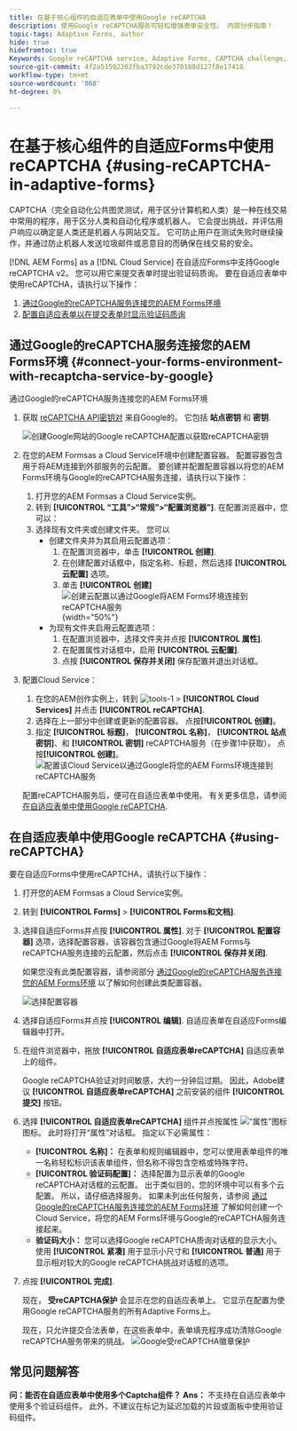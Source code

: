 ```yaml
---
title: 在基于核心组件的自适应表单中使用Google reCAPTCHA
description: 使用Google reCAPTCHA服务可轻松增强表单安全性。 内部分步指南！
topic-tags: Adaptive Forms, author
hide: true
hidefromtoc: true
Keywords: Google reCAPTCHA service, Adaptive Forms, CAPTCHA challenge, Bot prevention, Core Components, Form submission security, Form spam prevention
source-git-commit: 4f2a51502202fba3792cde370180d127f8e17418
workflow-type: tm+mt
source-wordcount: '868'
ht-degree: 0%

---
```


# 在基于核心组件的自适应Forms中使用reCAPTCHA {#using-reCAPTCHA-in-adaptive-forms}

CAPTCHA（完全自动化公共图灵测试，用于区分计算机和人类）是一种在线交易中常用的程序，用于区分人类和自动化程序或机器人。 它会提出挑战，并评估用户响应以确定是人类还是机器人与网站交互。 它可防止用户在测试失败时继续操作，并通过防止机器人发送垃圾邮件或恶意目的而确保在线交易的安全。

[!DNL AEM Forms] as a [!DNL Cloud Service] 在自适应Forms中支持Google reCAPTCHA v2。 您可以用它来提交表单时提出验证码质询。 要在自适应表单中使用reCAPTCHA，请执行以下操作：

1. [通过Google的reCAPTCHA服务连接您的AEM Forms环境](#connect-your-forms-environment-with-recaptcha-service-by-google)
1. [配置自适应表单以在提交表单时显示验证码质询](#using-reCAPTCHA)

## 通过Google的reCAPTCHA服务连接您的AEM Forms环境 {#connect-your-forms-environment-with-recaptcha-service-by-google}

通过Google的reCAPTCHA服务连接您的AEM Forms环境

1. 获取 [reCAPTCHA API密钥对](https://www.google.com/recaptcha/admin) 来自Google的。 它包括 **站点密钥** 和 **密钥**.

   ![创建Google网站的Google reCAPTCHA配置以获取reCAPTCHA密钥](/help/forms/assets/google-captcha.gif)
1. 在您的AEM Formsas a Cloud Service环境中创建配置容器。 配置容器包含用于将AEM连接到外部服务的云配置。 要创建并配置配置容器以将您的AEM Forms环境与Google的reCAPTCHA服务连接，请执行以下操作：
   1. 打开您的AEM Formsas a Cloud Service实例。
   1. 转到 **[!UICONTROL “工具”>“常规”>“配置浏览器”]**. 在配置浏览器中，您可以：
   1. 选择现有文件夹或创建文件夹。 您可以
      * 创建文件夹并为其启用云配置选项：
         1. 在配置浏览器中，单击 **[!UICONTROL 创建]**.
         1. 在创建配置对话框中，指定名称、标题，然后选择 **[!UICONTROL 云配置]** 选项。
         1. 单击 **[!UICONTROL 创建]**
            ![创建云配置以通过Google将AEM Forms环境连接到reCAPTCHA服务](/help/forms/assets/create-configuration.png){width="50%"}
      * 为现有文件夹启用云配置选项：
         1. 在配置浏览器中，选择文件夹并点按 **[!UICONTROL 属性]**.
         1. 在配置属性对话框中，启用 **[!UICONTROL 云配置]**.
         1. 点按 **[!UICONTROL 保存并关闭]** 保存配置并退出对话框。

1. 配置Cloud Service：
   1. 在您的AEM创作实例上，转到 ![tools-1](assets/tools-1.png) > **[!UICONTROL Cloud Services]** 并点击 **[!UICONTROL reCAPTCHA]**.
   1. 选择在上一部分中创建或更新的配置容器。 点按&#x200B;**[!UICONTROL 创建]**。
   1. 指定 **[!UICONTROL 标题]**， **[!UICONTROL 名称]**， **[!UICONTROL 站点密钥]**、和 **[!UICONTROL 密钥]** reCAPTCHA服务（在步骤1中获取）。 点按&#x200B;**[!UICONTROL 创建]**。
      ![配置该Cloud Service以通过Google将您的AEM Forms环境连接到reCAPTCHA服务](/help/forms/assets/captcha-configuration.gif)

   配置reCAPTCHA服务后，便可在自适应表单中使用。 有关更多信息，请参阅 [在自适应表单中使用Google reCAPTCHA](#using-reCAPTCHA).


## 在自适应表单中使用Google reCAPTCHA {#using-reCAPTCHA}

要在自适应Forms中使用reCAPTCHA，请执行以下操作：

1. 打开您的AEM Formsas a Cloud Service实例。
1. 转到 **[!UICONTROL Forms]** > **[!UICONTROL Forms和文档]**.
1. 选择自适应Forms并点按 **[!UICONTROL 属性]**. 对于 **[!UICONTROL 配置容器]** 选项，选择配置容器，该容器包含通过Google将AEM Forms与reCAPTCHA服务连接的云配置，然后点击 **[!UICONTROL 保存并关闭]**.

   如果您没有此类配置容器，请参阅部分 [通过Google的reCAPTCHA服务连接您的AEM Forms环境](#connect-your-forms-environment-with-recaptcha-service-by-google) 以了解如何创建此类配置容器。

   ![选择配置容器](/help/forms/assets/captcha-properties.png)
1. 选择自适应Forms并点按 **[!UICONTROL 编辑]**. 自适应表单在自适应Forms编辑器中打开。
1. 在组件浏览器中，拖放 **[!UICONTROL 自适应表单reCAPTCHA]** 自适应表单上的组件。

   Google reCAPTCHA验证对时间敏感，大约一分钟后过期。 因此，Adobe建议 **[!UICONTROL 自适应表单reCAPTCHA]** 之前安装的组件 **[!UICONTROL 提交]** 按钮。

1. 选择 **[!UICONTROL 自适应表单reCAPTCHA]** 组件并点按属性 ![“属性”图标](assets/configure-icon.svg) 图标。 此时将打开“属性”对话框。 指定以下必需属性：
   * **[!UICONTROL 名称]：** 在表单和规则编辑器中，您可以使用表单组件的唯一名称轻松标识该表单组件，但名称不得包含空格或特殊字符。
   * **[!UICONTROL 验证码配置]：** 选择配置为显示表单的Google reCAPTCHA对话框的云配置。 出于类似目的，您的环境中可以有多个云配置。 所以，请仔细选择服务。 如果未列出任何服务，请参阅 [通过Google的reCAPTCHA服务连接您的AEM Forms环境](#connect-your-forms-environment-with-recaptcha-service-by-google) 了解如何创建一个Cloud Service，将您的AEM Forms环境与Google的reCAPTCHA服务连接起来。
   * **验证码大小：** 您可以选择Google reCAPTCHA质询对话框的显示大小。 使用 **[!UICONTROL 紧凑]** 用于显示小尺寸和 **[!UICONTROL 普通]** 用于显示相对较大的Google reCAPTCHA挑战对话框的选项。

1. 点按 **[!UICONTROL 完成]**.

   现在， **受reCAPTCHA保护** 会显示在您的自适应表单上。 它显示在配置为使用Google reCAPTCHA服务的所有Adaptive Forms上。

   现在，只允许提交合法表单，在这些表单中，表单填充程序成功清除Google reCAPTCHA服务带来的挑战。
   ![Google受reCAPTCHA徽章保护](/help/forms/assets/google-recaptcha-v2.png)

<!--
### Show or hide CAPTCHA component based on rules {#show-hide-captcha}

You can select to show or hide the CAPTCHA component based on rules that you apply on a component in an Adaptive Form. Tap the component, select ![edit rules](assets/edit-rules-icon.svg), and tap **[!UICONTROL Create]** to create a rule. For more information on creating rules, see [Rule Editor](rule-editor.md).

For example, the CAPTCHA component must display in an Adaptive Form only if the Currency Value field in the form has a value of more than 25000.

Tap the **[!UICONTROL Currency Value]** field in the form and create the following rules:

![Show or hide rules](assets/rules-show-hide-captcha.png)

   >[!NOTE]
   >
   > When you select a reCAPTCHA v2 configuration and the size is set to [!UICONTROL Invisible], the show/hide option remains disabled.

   -->

## 常见问题解答

**问：能否在自适应表单中使用多个Captcha组件？**
**Ans：** 不支持在自适应表单中使用多个验证码组件。 此外，不建议在标记为延迟加载的片段或面板中使用验证码组件。

